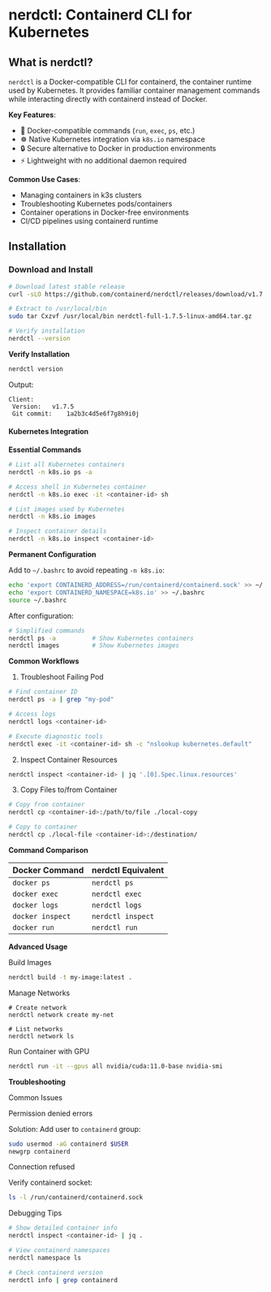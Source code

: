 # nerdctl: Containerd CLI for Kubernetes

## What is nerdctl?
`nerdctl` is a Docker-compatible CLI for containerd, the container runtime used by Kubernetes. It provides familiar container management commands while interacting directly with containerd instead of Docker.

**Key Features**:
- 🐳 Docker-compatible commands (`run`, `exec`, `ps`, etc.)
- ☸️ Native Kubernetes integration via `k8s.io` namespace
- 🔒 Secure alternative to Docker in production environments
- ⚡ Lightweight with no additional daemon required

**Common Use Cases**:
- Managing containers in k3s clusters
- Troubleshooting Kubernetes pods/containers
- Container operations in Docker-free environments
- CI/CD pipelines using containerd runtime

## Installation

### Download and Install
```bash
# Download latest stable release
curl -sLO https://github.com/containerd/nerdctl/releases/download/v1.7.5/nerdctl-full-1.7.5-linux-amd64.tar.gz

# Extract to /usr/local/bin
sudo tar Cxzvf /usr/local/bin nerdctl-full-1.7.5-linux-amd64.tar.gz

# Verify installation
nerdctl --version
```
**Verify Installation**
```bash
nerdctl version
```
Output:
```text
Client:
 Version:	v1.7.5
 Git commit:	1a2b3c4d5e6f7g8h9i0j
```
#### Kubernetes Integration

**Essential Commands**
```bash
# List all Kubernetes containers
nerdctl -n k8s.io ps -a

# Access shell in Kubernetes container
nerdctl -n k8s.io exec -it <container-id> sh

# List images used by Kubernetes
nerdctl -n k8s.io images

# Inspect container details
nerdctl -n k8s.io inspect <container-id>
```
**Permanent Configuration**

Add to `~/.bashrc` to avoid repeating `-n k8s.io`:
```bash
echo 'export CONTAINERD_ADDRESS=/run/containerd/containerd.sock' >> ~/.bashrc
echo 'export CONTAINERD_NAMESPACE=k8s.io' >> ~/.bashrc
source ~/.bashrc
```
After configuration:
```bash
# Simplified commands
nerdctl ps -a          # Show Kubernetes containers
nerdctl images         # Show Kubernetes images
```
**Common Workflows**

1. Troubleshoot Failing Pod
```bash
# Find container ID
nerdctl ps -a | grep "my-pod"

# Access logs
nerdctl logs <container-id>

# Execute diagnostic tools
nerdctl exec -it <container-id> sh -c "nslookup kubernetes.default"
```
2. Inspect Container Resources
```bash
nerdctl inspect <container-id> | jq '.[0].Spec.linux.resources'
```
3. Copy Files to/from Container
```bash
# Copy from container
nerdctl cp <container-id>:/path/to/file ./local-copy

# Copy to container
nerdctl cp ./local-file <container-id>:/destination/
```
**Command Comparison**

| Docker Command     | nerdctl Equivalent |
|--------------------|--------------------|
| `docker ps`        | `nerdctl ps`       |
| `docker exec`      | `nerdctl exec`     |
| `docker logs`      | `nerdctl logs`     |
| `docker inspect`   | `nerdctl inspect`  |
| `docker run`       | `nerdctl run`      |

**Advanced Usage**

Build Images
```bash
nerdctl build -t my-image:latest .
```
Manage Networks
```
# Create network
nerdctl network create my-net

# List networks
nerdctl network ls
```
Run Container with GPU
```bash
nerdctl run -it --gpus all nvidia/cuda:11.0-base nvidia-smi
```
**Troubleshooting**

Common Issues

Permission denied errors

Solution: Add user to `containerd` group:
```bash
sudo usermod -aG containerd $USER
newgrp containerd
```
Connection refused

Verify containerd socket:
```bash
ls -l /run/containerd/containerd.sock
```
Debugging Tips
```bash
# Show detailed container info
nerdctl inspect <container-id> | jq .

# View containerd namespaces
nerdctl namespace ls

# Check containerd version
nerdctl info | grep containerd
```

